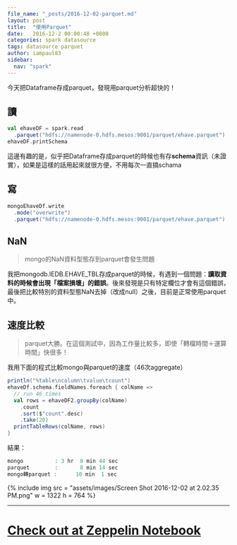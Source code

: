 ```yaml
---
file_name: "_posts/2016-12-02-parquet.md"
layout: post
title:  "使用Parquet"
date:   2016-12-2 00:00:48 +0800
categories: spark datasource
tags: datasource parquet
author: iampaul83
sidebar:
  nav: "spark"
---
```


今天把Dataframe存成parquet，發現用parquet分析超快的！


## 讀

```scala
val ehaveDF = spark.read
  .parquet("hdfs://namenode-0.hdfs.mesos:9001/parquet/ehave.parquet")
ehaveDF.printSchema
```

這邊有趣的是，似乎把Dataframe存成parquet的時候也有存**schema**資訊（未證實），如果是這樣的話用起來就很方便，不用每次一直搞schama


## 寫

```scala
mongoEhaveDf.write
  .mode("overwrite")
  .parquet("hdfs://namenode-0.hdfs.mesos:9001/parquet/ehave.parquet")
```


## NaN

> mongo的NaN資料型態存到parquet會發生問題

我把mongodb.IEDB.EHAVE_TBL存成parquet的時候，有遇到一個問題：__讀取資料的時候會出現「檔案損壞」的錯誤__。後來發現是只有特定欄位才會有這個錯誤，最後把比較特別的資料型態NaN去掉（改成null）之後，目前是正常使用parquet中。


## 速度比較

> parquet大勝。在這個測試中，因為工作量比較多，即使「轉檔時間＋運算時間」快很多！

我用下面的程式比較mongo與parquet的速度（46次aggregate）

```scala
println("%table\ncolumn\tvalue\tcount")
ehaveDf.schema.fieldNames.foreach { colName =>
  // run 46 times
  val rows = ehaveDF2.groupBy(colName)
    .count
    .sort($"count".desc)
    .take(20)
  printTableRows(colName, rows)
}
```

結果：

```c
mongo          : 3 hr  0 min 44 sec
parquet        :       8 min 14 sec
mongo轉parquet :      10 min  1 sec
```

{% include img src = "assets/images/Screen Shot 2016-12-02 at 2.02.35 PM.png"  w = 1322  h = 764  %}

---

# <a href="http://192.168.2.230/service/zeppelin2/#/notebook/2C292B1WN" class="btn btn--large" target="_black">Check out at Zeppelin Notebook</a>
